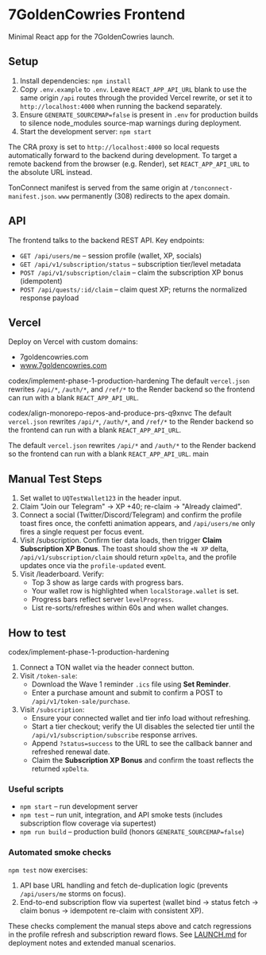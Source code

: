 # 7GoldenCowries Frontend

Minimal React app for the 7GoldenCowries launch.

## Setup

1. Install dependencies: `npm install`
2. Copy `.env.example` to `.env`. Leave `REACT_APP_API_URL` blank to use the same origin `/api` routes through the provided Vercel rewrite, or set it to `http://localhost:4000` when running the backend separately.
3. Ensure `GENERATE_SOURCEMAP=false` is present in `.env` for production builds to silence node_modules source-map warnings during deployment.
4. Start the development server: `npm start`

The CRA proxy is set to `http://localhost:4000` so local requests automatically forward to the backend during development. To target a remote backend from the browser (e.g. Render), set `REACT_APP_API_URL` to the absolute URL instead.

TonConnect manifest is served from the same origin at `/tonconnect-manifest.json`. `www` permanently (308) redirects to the apex domain.

## API

The frontend talks to the backend REST API. Key endpoints:

- `GET /api/users/me` – session profile (wallet, XP, socials)
- `GET /api/v1/subscription/status` – subscription tier/level metadata
- `POST /api/v1/subscription/claim` – claim the subscription XP bonus (idempotent)
- `POST /api/quests/:id/claim` – claim quest XP; returns the normalized response payload

## Vercel

Deploy on Vercel with custom domains:
- 7goldencowries.com
- www.7goldencowries.com

 codex/implement-phase-1-production-hardening
The default `vercel.json` rewrites `/api/*`, `/auth/*`, and `/ref/*` to the Render backend so the frontend can run with a blank `REACT_APP_API_URL`.


 codex/align-monorepo-repos-and-produce-prs-q9xnvc
The default `vercel.json` rewrites `/api/*`, `/auth/*`, and `/ref/*` to the Render backend so the frontend can run with a blank `REACT_APP_API_URL`.

The default `vercel.json` rewrites `/api/*` and `/auth/*` to the Render backend so the frontend can run with a blank `REACT_APP_API_URL`.
 main


## Manual Test Steps

1. Set wallet to `UQTestWallet123` in the header input.
2. Claim "Join our Telegram" → XP +40; re-claim → "Already claimed".
3. Connect a social (Twitter/Discord/Telegram) and confirm the profile toast fires once, the confetti animation appears, and `/api/users/me` only fires a single request per focus event.
4. Visit /subscription. Confirm tier data loads, then trigger **Claim Subscription XP Bonus**. The toast should show the `+N XP` delta, `/api/v1/subscription/claim` should return `xpDelta`, and the profile updates once via the `profile-updated` event.
5. Visit /leaderboard. Verify:
   - Top 3 show as large cards with progress bars.
   - Your wallet row is highlighted when `localStorage.wallet` is set.
   - Progress bars reflect server `levelProgress`.
   - List re-sorts/refreshes within 60s and when wallet changes.

## How to test
 codex/implement-phase-1-production-hardening

1. Connect a TON wallet via the header connect button.
2. Visit `/token-sale`:
   - Download the Wave 1 reminder `.ics` file using **Set Reminder**.
   - Enter a purchase amount and submit to confirm a POST to `/api/v1/token-sale/purchase`.
3. Visit `/subscription`:
   - Ensure your connected wallet and tier info load without refreshing.
   - Start a tier checkout; verify the UI disables the selected tier until the `/api/v1/subscription/subscribe` response arrives.
   - Append `?status=success` to the URL to see the callback banner and refreshed renewal date.
   - Claim the **Subscription XP Bonus** and confirm the toast reflects the returned `xpDelta`.

### Useful scripts


- `npm start` – run development server
- `npm test` – run unit, integration, and API smoke tests (includes subscription flow coverage via supertest)
- `npm run build` – production build (honors `GENERATE_SOURCEMAP=false`)

### Automated smoke checks

`npm test` now exercises:

1. API base URL handling and fetch de-duplication logic (prevents `/api/users/me` storms on focus).
2. End-to-end subscription flow via supertest (wallet bind → status fetch → claim bonus → idempotent re-claim with consistent XP).

These checks complement the manual steps above and catch regressions in the profile refresh and subscription reward flows.
See [LAUNCH.md](LAUNCH.md) for deployment notes and extended manual scenarios.
